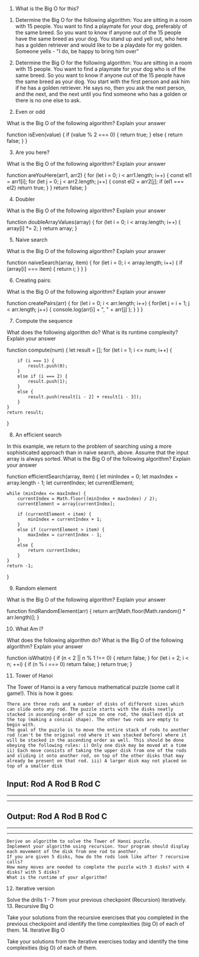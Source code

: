 1. What is the Big O for this?

1) Determine the Big O for the following algorithm: You are sitting in a room with 15 people. You want to find a playmate for your dog, preferably of the same breed. So you want to know if anyone out of the 15 people have the same breed as your dog. You stand up and yell out, who here has a golden retriever and would like to be a playdate for my golden. Someone yells - "I do, be happy to bring him over"

2) Determine the Big O for the following algorithm: You are sitting in a room with 15 people. You want to find a playmate for your dog who is of the same breed. So you want to know if anyone out of the 15 people have the same breed as your dog. You start with the first person and ask him if he has a golden retriever. He says no, then you ask the next person, and the next, and the next until you find someone who has a golden or there is no one else to ask.

2. Even or odd

What is the Big O of the following algorithm? Explain your answer

function isEven(value) {
if (value % 2 === 0) {
return true;
}
else {
return false;
}
}

3. Are you here?

What is the Big O of the following algorithm? Explain your answer

function areYouHere(arr1, arr2) {
for (let i = 0; i < arr1.length; i++) {
const el1 = arr1[i];
for (let j = 0; j < arr2.length; j++) {
const el2 = arr2[j];
if (el1 === el2) return true;
}
}
return false;
}

4. Doubler

What is the Big O of the following algorithm? Explain your answer

function doubleArrayValues(array) {
for (let i = 0; i < array.length; i++) {
array[i] \*= 2;
}
return array;
}

5. Naive search

What is the Big O of the following algorithm? Explain your answer

function naiveSearch(array, item) {
for (let i = 0; i < array.length; i++) {
if (array[i] === item) {
return i;
}
}
}

6. Creating pairs:

What is the Big O of the following algorithm? Explain your answer

function createPairs(arr) {
for (let i = 0; i < arr.length; i++) {
for(let j = i + 1; j < arr.length; j++) {
console.log(arr[i] + ", " + arr[j] );
}
}
}

7. Compute the sequence

What does the following algorithm do? What is its runtime complexity? Explain your answer

function compute(num) {
let result = [];
for (let i = 1; i <= num; i++) {

        if (i === 1) {
            result.push(0);
        }
        else if (i === 2) {
            result.push(1);
        }
        else {
            result.push(result[i - 2] + result[i - 3]);
        }
    }
    return result;

}

8. An efficient search

In this example, we return to the problem of searching using a more sophisticated approach than in naive search, above. Assume that the input array is always sorted. What is the Big O of the following algorithm? Explain your answer

function efficientSearch(array, item) {
let minIndex = 0;
let maxIndex = array.length - 1;
let currentIndex;
let currentElement;

    while (minIndex <= maxIndex) {
        currentIndex = Math.floor((minIndex + maxIndex) / 2);
        currentElement = array[currentIndex];

        if (currentElement < item) {
            minIndex = currentIndex + 1;
        }
        else if (currentElement > item) {
            maxIndex = currentIndex - 1;
        }
        else {
            return currentIndex;
        }
    }
    return -1;

}

9. Random element

What is the Big O of the following algorithm? Explain your answer

function findRandomElement(arr) {
return arr[Math.floor(Math.random() * arr.length)];
}

10. What Am I?

What does the following algorithm do? What is the Big O of the following algorithm? Explain your answer

function isWhat(n) {
if (n < 2 || n % 1 !== 0) {
return false;
}
for (let i = 2; i < n; ++i) {
if (n % i === 0) return false;
}
return true;
}

11. Tower of Hanoi

The Tower of Hanoi is a very famous mathematical puzzle (some call it game!). This is how it goes:

    There are three rods and a number of disks of different sizes which can slide onto any rod. The puzzle starts with the disks neatly stacked in ascending order of size on one rod, the smallest disk at the top (making a conical shape). The other two rods are empty to begin with.
    The goal of the puzzle is to move the entire stack of rods to another rod (can't be the original rod where it was stacked before) where it will be stacked in the ascending order as well. This should be done obeying the following rules: i) Only one disk may be moved at a time ii) Each move consists of taking the upper disk from one of the rods and sliding it onto another rod, on top of the other disks that may already be present on that rod. iii) A larger disk may not placed on top of a smaller disk

Input:
Rod A Rod B Rod C
----
---------
-------------

Output:
Rod A Rod B Rod C
----
---------
-------------

    Derive an algorithm to solve the Tower of Hanoi puzzle.
    Implement your algorithm using recursion. Your program should display each movement of the disk from one rod to another.
    If you are given 5 disks, how do the rods look like after 7 recursive calls?
    How many moves are needed to complete the puzzle with 3 disks? with 4 disks? with 5 disks?
    What is the runtime of your algorithm?

12. Iterative version

Solve the drills 1 - 7 from your previous checkpoint (Recursion) iteratively. 13. Recursive Big O

Take your solutions from the recursive exercises that you completed in the previous checkpoint and identify the time complexities (big O) of each of them. 14. Iterative Big O

Take your solutions from the iterative exercises today and identify the time complexities (big O) of each of them.
